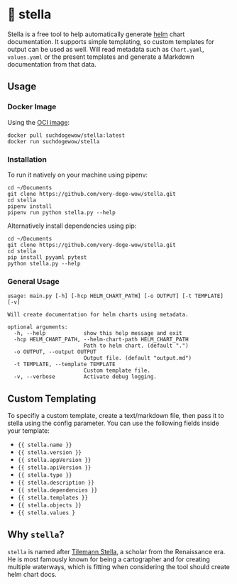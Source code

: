 # 💫 stella

Stella is a free tool to help automatically generate
[helm](https://helm.sh/) chart documentation.
It supports simple templating, so custom templates for output can be used as well.
Will read metadata such as `Chart.yaml`, `values.yaml` or the present templates and generate
a Markdown documentation from that data.

## Usage

### Docker Image
Using the [OCI image](https://hub.docker.com/r/suchdogewow/stella):
````shell
docker pull suchdogewow/stella:latest
docker run suchdogewow/stella
````

### Installation
To run it natively on your machine using pipenv:
```shell
cd ~/Documents
git clone https://github.com/very-doge-wow/stella.git
cd stella
pipenv install
pipenv run python stella.py --help
```

Alternatively install dependencies using pip:
```shell
cd ~/Documents
git clone https://github.com/very-doge-wow/stella.git
cd stella
pip install pyyaml pytest
python stella.py --help
```

### General Usage

```
usage: main.py [-h] [-hcp HELM_CHART_PATH] [-o OUTPUT] [-t TEMPLATE] [-v]

Will create documentation for helm charts using metadata.

optional arguments:
  -h, --help            show this help message and exit
  -hcp HELM_CHART_PATH, --helm-chart-path HELM_CHART_PATH
                        Path to helm chart. (default ".")
  -o OUTPUT, --output OUTPUT
                        Output file. (default "output.md")
  -t TEMPLATE, --template TEMPLATE
                        Custom template file.
  -v, --verbose         Activate debug logging.
```

## Custom Templating
To specifiy a custom template, create a text/markdown file, then pass it to stella
using the config parameter.
You can use the following fields inside your template:

* `{{ stella.name }}`
* `{{ stella.version }}`
* `{{ stella.appVersion }}`
* `{{ stella.apiVersion }}`
* `{{ stella.type }}`
* `{{ stella.description }}`
* `{{ stella.dependencies }}`
* `{{ stella.templates }}`
* `{{ stella.objects }}`
* `{{ stella.values }`

## Why `stella`?
`stella` is named after [Tilemann Stella](https://de.wikipedia.org/wiki/Tilemann_Stella), a scholar from the Renaissance era.
He is most famously known for being a cartographer and for creating
multiple waterways, which is fitting when considering the tool should 
create helm chart docs.